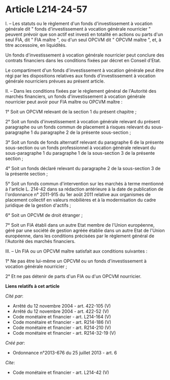 # Article L214-24-57

I. – Les statuts ou le règlement d'un fonds d'investissement à vocation générale dit " fonds d'investissement à vocation
générale nourricier " peuvent prévoir que son actif est investi en totalité en actions ou parts d'un seul FIA, dit " FIA
maître ", ou d'un seul OPCVM dit " OPCVM maître ", et, à titre accessoire, en liquidités. 

Un fonds d'investissement à vocation générale nourricier peut conclure des contrats financiers dans les conditions fixées par
décret en Conseil d'Etat. 

Le compartiment d'un fonds d'investissement à vocation générale peut être régi par les dispositions relatives aux fonds
d'investissement à vocation générale nourriciers prévues au présent article. 

II. – Dans les conditions fixées par le règlement général de l'Autorité des marchés financiers, un fonds d'investissement à
vocation générale nourricier peut avoir pour FIA maître ou OPCVM maître : 

1° Soit un OPCVM relevant de la section 1 du présent chapitre ; 

2° Soit un fonds d'investissement à vocation générale relevant du présent paragraphe ou un fonds commun de placement à
risques relevant du sous-paragraphe 1 du paragraphe 2 de la présente sous-section ; 

3° Soit un fonds de fonds alternatif relevant du paragraphe 6 de la présente sous-section ou un fonds professionnel à
vocation générale relevant du sous-paragraphe 1 du paragraphe 1 de la sous-section 3 de la présente section ; 

4° Soit un fonds déclaré relevant du paragraphe 2 de la sous-section 3 de la présente section ; 

5° Soit un fonds commun d'intervention sur les marchés à terme mentionné à l'article L. 214-42 dans sa rédaction antérieure à
la date de publication de l'ordonnance n° 2011-915 du 1er août 2011 relative aux organismes de placement collectif en valeurs
mobilières et à la modernisation du cadre juridique de la gestion d'actifs ; 

6° Soit un OPCVM de droit étranger ; 

7° Soit un FIA établi dans un autre Etat membre de l'Union européenne, géré par une société de gestion agréée établie dans un
autre Etat de l'Union européenne, dans les conditions précisées par le règlement général de l'Autorité des marchés
financiers. 

III. – Un FIA ou un OPCVM maître satisfait aux conditions suivantes : 

1° Ne pas être lui-même un OPCVM ou un fonds d'investissement à vocation générale nourricier ; 

2° Et ne pas détenir de parts d'un FIA ou d'un OPCVM nourricier.

**Liens relatifs à cet article**

_Cité par_:

  - Arrêté du 12 novembre 2004 - art. 422-105 (V)
  - Arrêté du 12 novembre 2004 - art. 422-52 (V)
  - Code monétaire et financier - art. L214-164 (V)
  - Code monétaire et financier - art. R214-186 (V)
  - Code monétaire et financier - art. R214-210 (V)
  - Code monétaire et financier - art. R214-32-19 (V)

_Créé par_:

  - Ordonnance n°2013-676 du 25 juillet 2013 - art. 6

_Cite_:

  - Code monétaire et financier - art. L214-42 (V)
